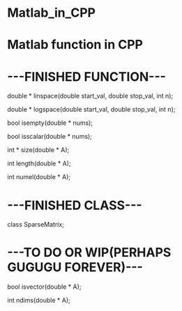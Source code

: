 # Matlab_in_CPP

Matlab function in CPP
======================

---FINISHED FUNCTION---
=======================

double * linspace(double start_val, double stop_val, int n);

double * logspace(double start_val, double stop_val, int n);

bool     isempty(double * nums);

bool     isscalar(double * nums);

int *    size(double * A);

int      length(double * A);

int      numel(double * A);

---FINISHED CLASS---
====================

class SparseMatrix;

---TO DO OR WIP(PERHAPS GUGUGU FOREVER)---
=====================================

bool     isvector(double * A);

int      ndims(double * A);
